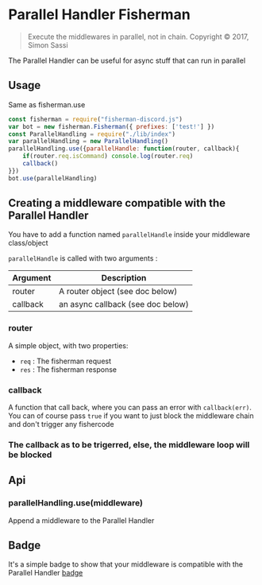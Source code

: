 # Parallel Handler Fisherman

> Execute the middlewares in parallel, not in chain.
> Copyright © 2017, Simon Sassi

The Parallel Handler can be useful for async stuff that can run in parallel

## Usage

Same as fisherman.use

```javascript
const fisherman = require("fisherman-discord.js")
var bot = new fisherman.Fisherman({ prefixes: ['test!'] })
const ParallelHandling = require("./lib/index")
var parallelHandling = new ParallelHandling()
parallelHandling.use({parallelHandle: function(router, callback){
    if(router.req.isCommand) console.log(router.req)
    callback()
}})
bot.use(parallelHandling)
```

## Creating a middleware compatible with the Parallel Handler

You have to add a function named `parallelHandle` inside your middleware class/object

`parallelHandle` is called with two arguments :

| Argument | Description |
| ---- | ---- |
| router | A router object (see doc below) |
| callback | an async callback (see doc below) |

### router

A simple object, with two properties:

* `req` : The fisherman request
* `res` : The fisherman response

### callback

A function that call back, where you can pass an error with `callback(err)`. You can of course pass `true` if you want to just block the middleware chain and don't trigger any fishercode

### The callback as to be trigerred, else, the middleware loop will be blocked

## Api

### parallelHandling.use(middleware)

Append a middleware to the Parallel Handler

## Badge

It's a simple badge to show that your middleware is compatible with the Parallel Handler
[badge](https://github.com/maxerbox/parallel-handle-fisherman/blob/master/badge.png)